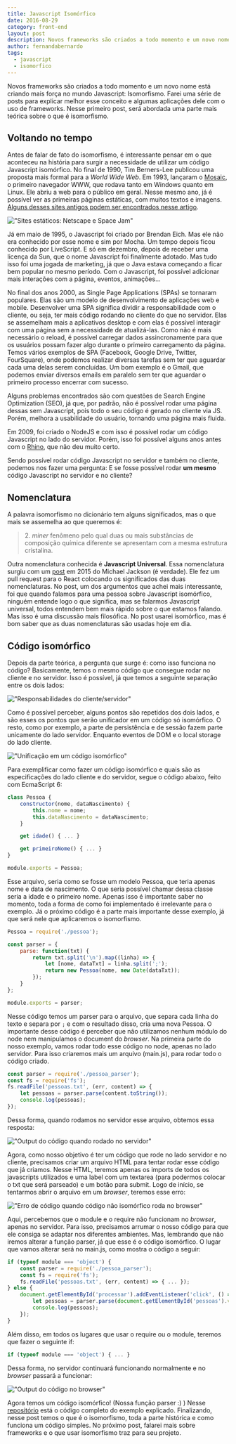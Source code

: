 ```yaml
---
title: Javascript Isomórfico
date: 2016-08-29
category: front-end
layout: post
description: Novos frameworks são criados a todo momento e um novo nome está criando mais força no mundo Javascript: Isomorfismo.
author: fernandabernardo
tags:
  - javascript
  - isomorfico
---
```


Novos frameworks são criados a todo momento e um novo nome está criando mais força no mundo Javascript: Isomorfismo. Farei uma série de posts para explicar melhor esse conceito e algumas aplicações dele com o uso de frameworks. Nesse primeiro post, será abordada uma parte mais teórica sobre o que é isomorfismo.

## Voltando no tempo
Antes de falar de fato do isomorfismo, é interessante pensar em o que aconteceu na história para surgir a necessidade de utilizar um código Javascript isomórfico.
No final de 1990, Tim Berners-Lee publicou uma proposta mais formal para a *World Wide Web*. Em 1993, lançaram o [Mosaic](https://pt.wikipedia.org/wiki/Mosaic), o primeiro navegador WWW, que rodava tanto em Windows quanto em Linux. Ele abriu a web para o público em geral. Nesse mesmo ano, já é possível ver as primeiras páginas estáticas, com muitos textos e imagens. [Alguns desses sites antigos podem ser encontrados nesse artigo](http://gizmodo.com/5960831/23-ancient-web-sites-that-are-still-alive).

!["Sites estáticos: Netscape e Space Jam"](../images/isomorfismo-1.png)

Já em maio de 1995, o Javascript foi criado por Brendan Eich. Mas ele não era conhecido por esse nome e sim por Mocha. Um tempo depois ficou conhecido por LiveScript. E só em dezembro, depois de receber uma licença da Sun, que o nome Javascript foi finalmente adotado. Mas tudo isso foi uma jogada de marketing, já que o Java estava começando a ficar bem popular no mesmo período. Com o Javascript, foi possível adicionar mais interações com a página, eventos, animações...

No final dos anos 2000, as Single Page Applications (SPAs) se tornaram populares. Elas são um modelo de desenvolvimento de aplicações web e mobile. Desenvolver uma SPA significa dividir a responsabilidade com o cliente, ou seja, ter mais código rodando no cliente do que no servidor. Elas se assemelham mais a aplicativos desktop e com elas é possível interagir com uma página sem a necessidade de atualizá-las. Como não é mais necessário o reload, é possível carregar dados assincronamente para que os usuários possam fazer algo durante o primeiro carregamento da página. Temos vários exemplos de SPA (Facebook, Google Drive, Twitter, FourSquare), onde podemos realizar diversas tarefas sem ter que aguardar cada uma delas serem concluídas. Um bom exemplo é o Gmail, que podemos enviar diversos emails em paralelo sem ter que aguardar o primeiro processo encerrar com sucesso.

Alguns problemas encontrados são com questões de Search Engine Optimization (SEO), já que, por padrão, não é possível rodar uma página dessas sem Javascript, pois todo o seu código é gerado no cliente via JS. Porém, melhora a usabilidade do usuário, tornando uma página mais fluida.

Em 2009, foi criado o NodeJS e com isso é possível rodar um código Javascript no lado do servidor. Porém, isso foi possível alguns anos antes com o [Rhino](https://developer.mozilla.org/pt-BR/docs/Mozilla/Projects/Rhino), que não deu muito certo.

Sendo possível rodar código Javascript no servidor e também no cliente, podemos nos fazer uma pergunta: E se fosse possível rodar **um mesmo** código Javascript no servidor e no cliente?

## Nomenclatura
A palavra isomorfismo no dicionário tem alguns significados, mas o que mais se assemelha ao que queremos é:
> 2\. *miner* fenômeno pelo qual duas ou mais substâncias de composição química diferente se apresentam com a mesma estrutura cristalina.

Outra nomenclatura conhecida é **Javascript Universal**. Essa nomenclatura surgiu com um [post](https://medium.com/@mjackson/universal-javascript-4761051b7ae9#.e5tzyhurr) em 2015 do Michael Jackson (é verdade). Ele fez um pull request para o React colocando os significados das duas nomenclaturas. No post, um dos argumentos que achei mais interessante, foi que quando falamos para uma pessoa sobre Javascript isomórfico, ninguém entende logo o que significa, mas se falarmos Javascript universal, todos entendem bem mais rápido sobre o que estamos falando. Mas isso é uma discussão mais filosófica. No post usarei isomórfico, mas é bom saber que as duas nomenclaturas são usadas hoje em dia.

## Código isomórfico
Depois da parte teórica, a pergunta que surge é: como isso funciona no código?
Basicamente, temos o mesmo código que consegue rodar no cliente e no servidor. Isso é possível, já que temos a seguinte separação entre os dois lados:

!["Responsabilidades do cliente/servidor"](../images/isomorfismo-2.png)

Como é possível perceber, alguns pontos são repetidos dos dois lados, e são esses os pontos que serão unificador em um código só isomórfico. O resto, como por exemplo, a parte de persistência e de sessão fazem parte unicamente do lado servidor. Enquanto eventos de DOM e o local storage do lado cliente.

!["Unificação em um código isomórfico"](../images/isomorfismo-3.png)

Para exemplificar como fazer um código isomórfico e quais são as especificações do lado cliente e do servidor, segue o código abaixo, feito com EcmaScript 6:

```js
class Pessoa {
    constructor(nome, dataNascimento) {
        this.nome = nome;
        this.dataNascimento = dataNascimento;
    }

    get idade() { ... }

    get primeiroNome() { ... }
}

module.exports = Pessoa;
```
Esse arquivo, seria como se fosse um modelo Pessoa, que teria apenas nome e data de nascimento. O que seria possível chamar dessa classe seria a idade e o primeiro nome. Apenas isso é importante saber no momento, toda a forma de como foi implementado é irrelevante para o exemplo. Já o próximo código é a parte mais importante desse exemplo, já que será nele que aplicaremos o isomorfismo.

```js
Pessoa = require('./pessoa');

const parser = {
    parse: function(txt) {
        return txt.split('\n').map((linha) => {
            let [nome, dataTxt] = linha.split(';');
            return new Pessoa(nome, new Date(dataTxt));
        });
    }
};

module.exports = parser;
```
Nesse código temos um parser para o arquivo, que separa cada linha do texto e separa por `;` e com o resultado disso, cria uma nova Pessoa. O importante desse código é perceber que não utilizamos nenhum módulo do node nem manipulamos o document do *browser*.
Na primeira parte do nosso exemplo, vamos rodar todo esse código no node, apenas no lado servidor. Para isso criaremos mais um arquivo (main.js), para rodar todo o código criado.

```js
const parser = require('./pessoa_parser');
const fs = require('fs');
fs.readFile('pessoas.txt', (err, content) => {
    let pessoas = parser.parse(content.toString());
    console.log(pessoas);
});

```
Dessa forma, quando rodamos no servidor esse arquivo, obtemos essa resposta:

!["Output do código quando rodado no servidor"](../images/isomorfismo-4.png)

Agora, como nosso objetivo é ter um código que rode no lado servidor e no cliente, precisamos criar um arquivo HTML para tentar rodar esse código que já criamos. Nesse HTML, teremos apenas os imports de todos os javascripts utilizados e uma label com um textarea (para podermos colocar o txt que será parseado) e um botão para submit. Logo de início, se tentarmos abrir o arquivo em um *browser*, teremos esse erro:

!["Erro de código quando código não isomórfico roda no browser"](../images/isomorfismo-5.png)

Aqui, percebemos que o module e o require não funcionam no *browser*, apenas no servidor. Para isso, precisamos arrumar o nosso código para que ele consiga se adaptar nos diferentes ambientes. Mas, lembrando que não iremos alterar a função parser, já que esse é o código isomórfico. O lugar que vamos alterar será no main.js, como mostra o código a seguir:

```js
if (typeof module === 'object') {
    const parser = require('./pessoa_parser');
    const fs = require('fs');
    fs.readFile('pessoas.txt', (err, content) => { ... });
} else {
    document.getElementById('processar').addEventListener('click', () => {
        let pessoas = parser.parse(document.getElementById('pessoas').value);
        console.log(pessoas);
    });
}
```
Além disso, em todos os lugares que usar o require ou o module, teremos que fazer o seguinte if:

```js
if (typeof module === 'object') { ... }
```

Dessa forma, no servidor continuará funcionando normalmente e no *browser* passará a funcionar:

!["Output do código no browser"](../images/isomorfismo-6.png)

Agora temos um código isomórfico! (Nossa função parser :) ) Nesse [repositório](https://github.com/FernandaBernardo/palestra-isomorfismo-exemplo) está o código completo do exemplo explicado. Finalizando, nesse post temos o que é o isomorfismo, toda a parte histórica e como funciona um código simples. No próximo post, falarei mais sobre frameworks e o que usar isomorfismo traz para seu projeto.
